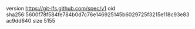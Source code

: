 version https://git-lfs.github.com/spec/v1
oid sha256:5600f78f584fe784b0d7c76e146925145b6029725f3215e118c93e83ac9dd640
size 5155
